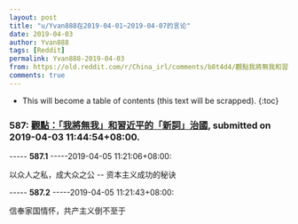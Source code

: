 ```yaml
---
layout: post
title: "u/Yvan888在2019-04-01~2019-04-07的言论"
date: 2019-04-03
author: Yvan888
tags: [Reddit]
permalink: Yvan888-2019-04-03
from: https://old.reddit.com/r/China_irl/comments/b8t4d4/觀點我將無我和習近平的新詞治國/
comments: true
---
```


* This will become a table of contents (this text will be scrapped).
{:toc}

### 587: [觀點：「我將無我」和習近平的「新詞」治國](https://old.reddit.com/r/China_irl/comments/b8t4d4/觀點我將無我和習近平的新詞治國/), submitted on 2019-04-03 11:44:54+08:00.

----- __587.1__ -----2019-04-05 11:21:06+08:00:

以众人之私，成大众之公 -- 资本主义成功的秘诀

----- __587.2__ -----2019-04-05 11:21:43+08:00:

信奉家国情怀，共产主义倒不至于

